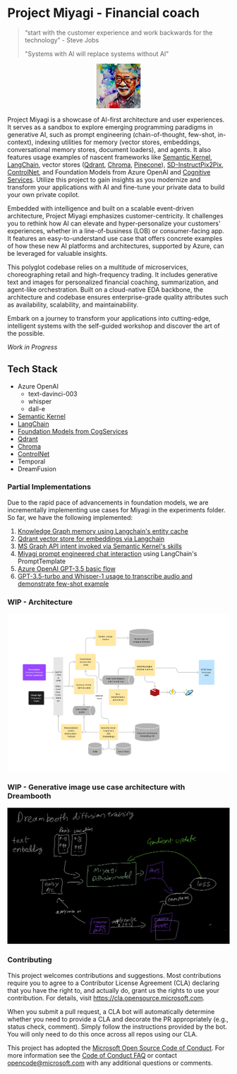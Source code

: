 # Project Miyagi - Financial coach

>  “start with the customer experience and work backwards for the technology” - Steve Jobs
>
>  "Systems with AI will replace systems without AI"

<p align="center"><img src="ui-nextjs/public/images/readme/1.png" width=20% height=20% /></p>

Project Miyagi is a showcase of AI-first architecture and user experiences. It serves as a sandbox to explore emerging programming paradigms in generative AI, such as prompt engineering (chain-of-thought, few-shot, in-context), indexing utilities for memory (vector stores, embeddings, conversational memory stores, document loaders), and agents. It also features usage examples of nascent frameworks like [Semantic Kernel](https://github.com/microsoft/semantic-kernel), [LangChain](https://github.com/hwchase17/langchain#readme), vector stores ([Qdrant](https://qdrant.tech/), [Chroma](https://www.trychroma.com/), [Pinecone](https://www.pinecone.io/)), [SD-InstructPix2Pix](https://github.com/timothybrooks/instruct-pix2pix), [ControlNet](https://github.com/lllyasviel/ControlNet), and Foundation Models from Azure OpenAI and [Cognitive Services](https://azure.microsoft.com/en-us/blog/announcing-a-renaissance-in-computer-vision-ai-with-microsofts-florence-foundation-model). Utilize this project to gain insights as you modernize and transform your applications with AI and fine-tune your private data to build your own private copilot.

Embedded with intelligence and built on a scalable event-driven architecture, Project Miyagi emphasizes customer-centricity. It challenges you to rethink how AI can elevate and hyper-personalize your customers' experiences, whether in a line-of-business (LOB) or consumer-facing app. It features an easy-to-understand use case that offers concrete examples of how these new AI platforms and architectures, supported by Azure, can be leveraged for valuable insights.

This polyglot codebase relies on a multitude of microservices, choreographing retail and high-frequency trading. It includes generative text and images for personalized financial coaching, summarization, and agent-like orchestration. Built on a cloud-native EDA backbone, the architecture and codebase ensures enterprise-grade quality attributes such as availability, scalability, and maintainability.

Embark on a journey to transform your applications into cutting-edge, intelligent systems with the self-guided workshop and discover the art of the possible.

*Work in Progress*

## Tech Stack

<TODO>

- Azure OpenAI
  - text-davinci-003
  - whisper
  - dall-e
- [Semantic Kernel](https://github.com/microsoft/semantic-kernel)
- [LangChain](https://github.com/hwchase17/langchain#readme)
- [Foundation Models from CogServices](https://azure.microsoft.com/en-us/blog/announcing-a-renaissance-in-computer-vision-ai-with-microsofts-florence-foundation-model/)
- [Qdrant](https://qdrant.tech/solutions/)
- [Chroma](https://www.trychroma.com/)
- [ControlNet](https://github.com/lllyasviel/ControlNet)
- Temporal
- DreamFusion

### Partial Implementations

Due to the rapid pace of advancements in foundation models, we are incrementally implementing use cases for Miyagi in the experiments folder. So far, we have the following implemented:

1. [Knowledge Graph memory using Langchain's entity cache](./ancillary/experiments/langchain/Memory_Usecases.ipynb)
2. [Qdrant vector store for embeddings via Langchain](./ancillary/experiments/langchain/qdrant_miyagi_example)
3. [MS Graph API intent invoked via Semantic Kernel's skills](./ancillary/experiments/semantic-kernel/ms-graph-chain)
4. [Miyagi prompt engineered chat interaction](./ancillary/experiments/langchain/chat) using LangChain's PromptTemplate 
5. [Azure OpenAI GPT-3.5 basic flow](./ancillary/experiments/az-openai)
6. [GPT-3.5-turbo and Whisper-1 usage to transcribe audio and demonstrate few-shot example](./ancillary/experiments/gpt-3.5-turbo)

### WIP - Architecture

![architecture](./ancillary/images/wip-architecture.png)



### WIP - Generative image use case architecture with Dreambooth

![generative-image](./ancillary/images/wip-dreambooth.png)



### Contributing

This project welcomes contributions and suggestions.  Most contributions require you to agree to a
Contributor License Agreement (CLA) declaring that you have the right to, and actually do, grant us
the rights to use your contribution. For details, visit https://cla.opensource.microsoft.com.

When you submit a pull request, a CLA bot will automatically determine whether you need to provide
a CLA and decorate the PR appropriately (e.g., status check, comment). Simply follow the instructions
provided by the bot. You will only need to do this once across all repos using our CLA.

This project has adopted the [Microsoft Open Source Code of Conduct](https://opensource.microsoft.com/codeofconduct/).
For more information see the [Code of Conduct FAQ](https://opensource.microsoft.com/codeofconduct/faq/) or
contact [opencode@microsoft.com](mailto:opencode@microsoft.com) with any additional questions or comments.

